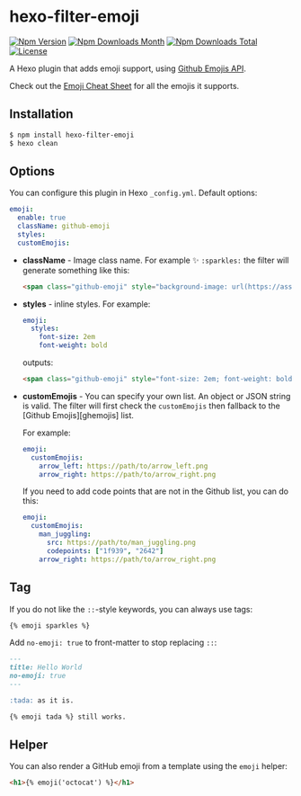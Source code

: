 # hexo-filter-emoji

[![Npm Version](https://img.shields.io/npm/v/hexo-filter-emoji?style=flat-square)](https://npmjs.org/package/hexo-filter-emoji)
[![Npm Downloads Month](https://img.shields.io/npm/dm/hexo-filter-emoji?style=flat-square)](https://npmjs.org/package/hexo-filter-emoji)
[![Npm Downloads Total](https://img.shields.io/npm/dt/hexo-filter-emoji?style=flat-square)](https://npmjs.org/package/hexo-filter-emoji)
[![License](https://img.shields.io/npm/l/hexo-filter-emoji?style=flat-square)](https://npmjs.org/package/hexo-filter-emoji)

A Hexo plugin that adds emoji support, using [Github Emojis API](https://api.github.com/emojis).

Check out the [Emoji Cheat Sheet](https://www.webfx.com/tools/emoji-cheat-sheet/) for all the emojis it supports.

## Installation

``` bash
$ npm install hexo-filter-emoji
$ hexo clean
```

## Options

You can configure this plugin in Hexo `_config.yml`. Default options:

``` yaml
emoji:
  enable: true
  className: github-emoji
  styles:
  customEmojis:
```

- **className** - Image class name. For example :sparkles: `:sparkles:` the filter will generate something like this:

  ```html
  <span class="github-emoji" style="background-image: url(https://assets-cdn.github.com/images/icons/emoji/unicode/2728.png?v8)" data-src="https://assets-cdn.github.com/images/icons/emoji/unicode/2728.png?v8">&#x2728;</span>
  ```

- **styles** - inline styles. For example:

  ```yaml
  emoji:
    styles:
      font-size: 2em
      font-weight: bold
  ```

  outputs:

  ```html
  <span class="github-emoji" style="font-size: 2em; font-weight: bold; background-image: url(...)" ...>
  ```

- **customEmojis** - You can specify your own list. An object or JSON string is valid. The filter will first check the `customEmojis` then fallback to the [Github Emojis][ghemojis] list.

  For example:

  ```yaml
  emoji:
    customEmojis:
      arrow_left: https://path/to/arrow_left.png
      arrow_right: https://path/to/arrow_right.png
  ```

  If you need to add code points that are not in the Github list, you can do this:

  ```yaml
  emoji:
    customEmojis:
      man_juggling:
        src: https://path/to/man_juggling.png
        codepoints: ["1f939", "2642"]
      arrow_right: https://path/to/arrow_right.png
  ```

## Tag

If you do not like the `::`-style keywords, you can always use tags:

```html
{% emoji sparkles %}
```

Add `no-emoji: true` to front-matter to stop replacing `::`:

```md
---
title: Hello World
no-emoji: true
---

:tada: as it is.

{% emoji tada %} still works.
```

## Helper

You can also render a GitHub emoji from a template using the `emoji` helper:

```html
<h1>{% emoji('octocat') %}</h1>
```
